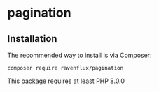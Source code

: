 # pagination

Installation
------------

The recommended way to install is via Composer:

```
composer require ravenflux/pagination
```

This package requires at least PHP 8.0.0
